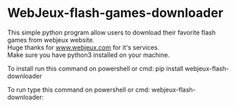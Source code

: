 # WebJeux-flash-games-downloader
This simple python program allow users to download their favorite flash games from webjeux website.                                                                                          
Huge thanks for www.webjeux.com for it's services.                                                                                                                                           
Make sure you have python3 installed on your machine.                                                                                                   

To install run this command on powershell or cmd: pip install webjeux-flash-downloader

To run type this command on powershell or cmd: webjeux-flash-downloader: 
